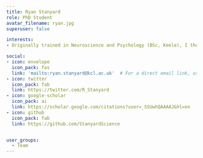 ```yaml
---
title: Ryan Stanyard
role: PhD Student
avatar_filename: ryan.jpg
superuser: false

interests: 
- Originally trained in Neuroscience and Psychology (BSc, Keele), I then specialised in Neuroimaging (MSc, MRes, King’s College London). My PhD utilises graph theory, neuroimaging methods and whole-brain computational modelling to examine how neurodevelopmental disease modulates the coupling of brain structure and function across the lifespan. My research interests are to investigate changes in network structure and function that occur across the lifespan in the resting brain and exploring the impact of neurodevelopmental disease in modulating the coupling of brain structures and their functional activations over time.

social:
- icon: envelope
  icon_pack: fas
  link: 'mailto:ryan.stanyard@kcl.ac.uk'  # For a direct email link, use "mailto:test@example.org".
- icon: twitter
  icon_pack: fab
  link: https://twitter.com/R_Stanyard
- icon: google-scholar
  icon_pack: ai
  link: https://scholar.google.com/citations?user=_SSUwhQAAAAJ&hl=en
- icon: github
  icon_pack: fab
  link: https://github.com/StanyardScience


user_groups:
  - Team
---
```

